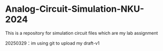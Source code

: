 # Analog-Circuit-Simulation-NKU-2024
This is a repository for simulation circuit files which are my lab assignment

20250329：im using git to upload my draft-v1

